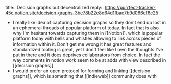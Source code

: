 title:: Decision graphs but decentralized
reply:: https://purrfect-tracker-45c.notion.site/decision-graphs-3be78b22e8d64d1fbae7b9d066ef6c25

- I really like idea of capturing decision graphs so they don't end up lost in an ephemeral threads of popular platform of today. In fact that is also why I'm hesitant towards capturing them in [[Notion]], which is popular platform today with bells and whistles allowing to link across pieces of information within it. Don't get me wrong it has great features and standardized tooling is great, yet I don't feel like I own the thoughts I've put in there and it does deprives collaborators from choice. In fact the way comments in notion work seem to be at adds with view described in [[decision graphs]]
- I would prefer an open protocol for forming and linking [[decision graphs]], which is something that [[indieweb]] community does with